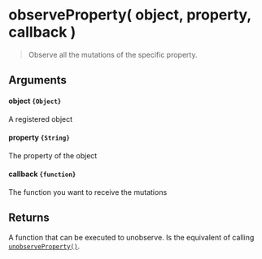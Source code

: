 # observeProperty( object, property, callback )

> Observe all the mutations of the specific property.

## Arguments

#### object `{Object}`
A registered object

#### property `{String}`
The property of the object

#### callback `{function}`
The function you want to receive the mutations





## Returns

A function that can be executed to unobserve. Is the equivalent of calling [`unobserveProperty()`](/javascript/api/unobserveProperty).


